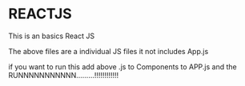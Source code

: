 # REACTJS
This is an basics React JS


The above files are a individual JS files it not includes App.js


 if you want to run this add above .js to Components to APP.js and the RUNNNNNNNNNNN.........!!!!!!!!!!!!
